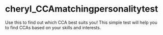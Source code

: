 # cheryl_CCAmatchingpersonalitytest
Use this to find out which CCA best suits you!
This simple test will help you to find CCAs based on your skills and interests.
